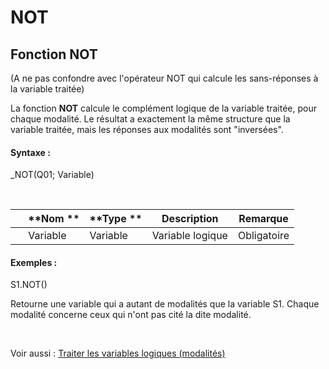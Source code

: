 # NOT

## Fonction NOT

(A ne pas confondre avec l'opérateur NOT qui calcule les sans-réponses à la variable traitée)

La fonction **NOT** calcule le complément logique de la variable traitée, pour chaque modalité. Le résultat a exactement la même structure que la variable traitée, mais les réponses aux modalités sont "inversées".

#### Syntaxe :&nbsp;

\_NOT(Q01; Variable)

&nbsp;

| &nbsp; | **Nom ** | **Type ** | **Description** | **Remarque** |
| --- | --- | --- | --- | --- |
| &nbsp; | Variable | Variable | Variable logique | Obligatoire |


#### Exemples :

S1.NOT()

Retourne une variable qui a autant de modalités que la variable S1. Chaque modalité concerne ceux qui n'ont pas cité la dite modalité.

&nbsp;

Voir aussi : [Traiter les variables logiques (modalités)](<Traiterlesvariableslogiquesmoda1.md>)

&nbsp;

